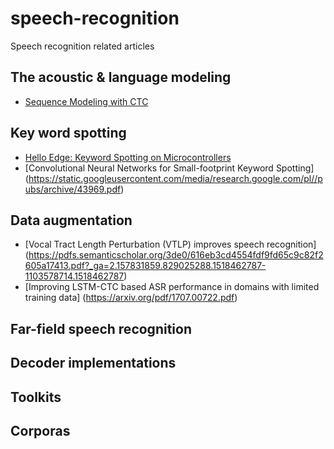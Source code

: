 # speech-recognition
Speech recognition related articles 

## The acoustic & language modeling
 * [Sequence Modeling with CTC](https://distill.pub/2017/ctc/)

## Key word spotting
 * [Hello Edge: Keyword Spotting on Microcontrollers](https://arxiv.org/pdf/1711.07128.pdf)
 * [Convolutional Neural Networks for Small-footprint Keyword Spotting] (https://static.googleusercontent.com/media/research.google.com/pl//pubs/archive/43969.pdf)
 
## Data augmentation
 * [Vocal Tract Length Perturbation (VTLP) improves speech recognition] (https://pdfs.semanticscholar.org/3de0/616eb3cd4554fdf9fd65c9c82f2605a17413.pdf?_ga=2.157831859.829025288.1518462787-1103578714.1518462787)
 * [Improving LSTM-CTC based ASR performance in domains with limited training data] (https://arxiv.org/pdf/1707.00722.pdf)
 
## Far-field speech recognition

## Decoder implementations

## Toolkits

## Corporas